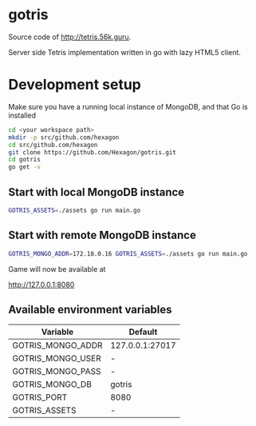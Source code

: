 # gotris

Source code of http://tetris.56k.guru. 

Server side Tetris implementation written in go with lazy HTML5 client.


# Development setup

Make sure you have a running local instance of MongoDB, and that Go is installed

```bash
cd <your workspace path>
mkdir -p src/github.com/hexagon
cd src/github.com/hexagon
git clone https://github.com/Hexagon/gotris.git
cd gotris
go get -v
```

## Start with local MongoDB instance

```bash
GOTRIS_ASSETS=./assets go run main.go
```

## Start with remote MongoDB instance
```bash
GOTRIS_MONGO_ADDR=172.18.0.16 GOTRIS_ASSETS=./assets go run main.go
```

Game will now be available at

http://127.0.0.1:8080


## Available environment variables

Variable | Default
--- | ---
GOTRIS_MONGO_ADDR | 127.0.0.1:27017
GOTRIS_MONGO_USER | -
GOTRIS_MONGO_PASS | -
GOTRIS_MONGO_DB | gotris
GOTRIS_PORT | 8080
GOTRIS_ASSETS | -
